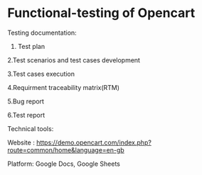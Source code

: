 # Functional-testing of Opencart 

Testing documentation:

1. Test plan
   
2.Test scenarios and test cases development

3.Test cases execution

4.Requirment traceability matrix(RTM)

5.Bug report

6.Test report

Technical tools:

Website : https://demo.opencart.com/index.php?route=common/home&language=en-gb

Platform: Google Docs, Google Sheets


